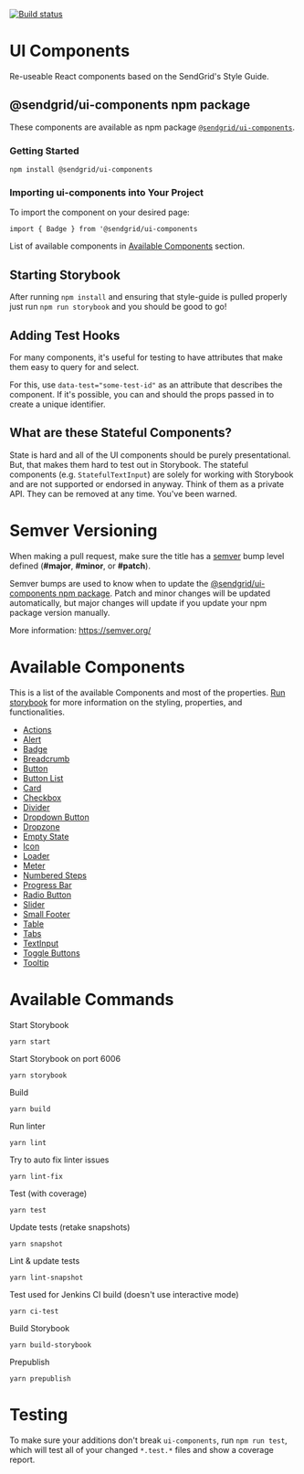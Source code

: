 [![Build status](https://badge.buildkite.com/31ee26b5d97341ef0f9c82a304631b99340fd8e2d2bea38f90.svg)](https://buildkite.com/sendgrid/ui-components)

# UI Components

Re-useable React components based on the SendGrid's Style Guide.

## @sendgrid/ui-components npm package

These components are available as npm package [`@sendgrid/ui-components`](https://www.npmjs.com/package/@sendgrid/ui-components).

### Getting Started
```
npm install @sendgrid/ui-components
```

### Importing ui-components into Your Project

To import the component on your desired page:
```
import { Badge } from '@sendgrid/ui-components
```

List of available components in [Available Components](#available-components) section.

## Starting Storybook

After running `npm install` and ensuring that style-guide is pulled properly just run `npm run storybook` and you should be good to go!

## Adding Test Hooks

For many components, it's useful for testing to have attributes that make them easy to query for and select.

For this, use `data-test="some-test-id"` as an attribute that describes the component. If it's possible, you can and should the props passed in to create a unique identifier.

## What are these Stateful Components?

State is hard and all of the UI components should be purely presentational. But, that makes them hard to test out in Storybook. The stateful components (e.g. `StatefulTextInput`) are solely for working with Storybook and are not supported or endorsed in anyway. Think of them as a private API. They can be removed at any time. You've been warned.

# Semver Versioning

When making a pull request, make sure the title has a [semver](https://semver.org/) bump level defined (**#major**, **#minor**, or **#patch**).

Semver bumps are used to know when to update the [@sendgrid/ui-components npm package](https://www.npmjs.com/package/@sendgrid/ui-components).
Patch and minor changes will be updated automatically, but major changes will update if you update your npm package version manually.

More information: https://semver.org/

# Available Components

This is a list of the available Components and most of the properties. [Run storybook](#starting-storybook) for more information on the styling, properties, and functionalities.

- [Actions](https://github.com/sendgrid/ui-components/blob/master/src/components/Actions.tsx)
- [Alert](https://github.com/sendgrid/ui-components/blob/master/src/components/Alert.tsx)
- [Badge](https://github.com/sendgrid/ui-components/blob/master/src/components/Badge.tsx)
- [Breadcrumb](https://github.com/sendgrid/ui-components/blob/master/src/components/Breadcrumb.tsx)
- [Button](https://github.com/sendgrid/ui-components/blob/master/src/components/Button.tsx)
- [Button List](https://github.com/sendgrid/ui-components/blob/master/src/components/ButtonList.tsx)
- [Card](https://github.com/sendgrid/ui-components/blob/master/src/components/Card.tsx)
- [Checkbox](https://github.com/sendgrid/ui-components/blob/master/src/components/Checkbox.tsx)
- [Divider](https://github.com/sendgrid/ui-components/blob/master/src/components/Divider.tsx)
- [Dropdown Button](https://github.com/sendgrid/ui-components/blob/master/src/components/DropdownButton.tsx)
- [Dropzone](https://github.com/sendgrid/ui-components/blob/master/src/components/Dropzone.tsx)
- [Empty State](https://github.com/sendgrid/ui-components/blob/master/src/components/EmptyState.tsx)
- [Icon](https://github.com/sendgrid/ui-components/blob/master/src/components/Icon.tsx)
- [Loader](https://github.com/sendgrid/ui-components/blob/master/src/components/Loader.tsx)
- [Meter](https://github.com/sendgrid/ui-components/blob/master/src/components/Meter.tsx)
- [Numbered Steps](https://github.com/sendgrid/ui-components/blob/master/src/components/NumberedSteps.tsx)
- [Progress Bar](https://github.com/sendgrid/ui-components/blob/master/src/components/Progress.tsx)
- [Radio Button](https://github.com/sendgrid/ui-components/blob/master/src/components/Radio.tsx)
- [Slider](https://github.com/sendgrid/ui-components/blob/master/src/components/Slider.tsx)
- [Small Footer](https://github.com/sendgrid/ui-components/blob/master/src/components/SmallFooter.tsx)
- [Table](https://github.com/sendgrid/ui-components/blob/master/src/components/Table.tsx)
- [Tabs](https://github.com/sendgrid/ui-components/blob/master/src/components/Tabs.tsx)
- [TextInput](https://github.com/sendgrid/ui-components/blob/master/src/components/TextInput.tsx)
- [Toggle Buttons](https://github.com/sendgrid/ui-components/blob/master/src/components/ToggleButtons.tsx)
- [Tooltip](https://github.com/sendgrid/ui-components/blob/master/src/components/Tooltip.tsx)

# Available Commands


Start Storybook

```
yarn start
```

Start Storybook on port 6006

```
yarn storybook
```

Build

```
yarn build
```

Run linter

```
yarn lint
```

Try to auto fix linter issues

```
yarn lint-fix
```

Test (with coverage)

```
yarn test
```

Update tests (retake snapshots)

```
yarn snapshot
```

Lint & update tests

```
yarn lint-snapshot
```

Test used for Jenkins CI build (doesn't use interactive mode)

```
yarn ci-test
```

Build Storybook

```
yarn build-storybook
```

Prepublish

```
yarn prepublish
```
# Testing
To make sure your additions don't break `ui-components`, run `npm run test`, which will test all of your changed `*.test.*` files and show a coverage report.
